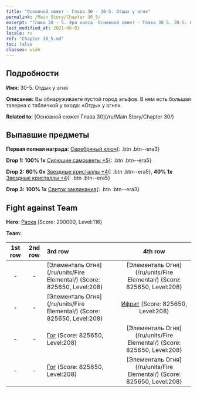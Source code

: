 ```yaml
---
title: "Основной сюжет - Глава 30 - 30-5. Отдых у огня"
permalink: /Main Story/Chapter 30_5/
excerpt: "Глава 30 - 5. Эра хаоса  Основной сюжет - Глава 30_5. 30-5. Отдых у огня"
last_modified_at: 2021-06-03
locale: ru
ref: "Chapter 30_5.md"
toc: false
classes: wide
---
```


## Подробности

 **Имя:** 30-5. Отдых у огня

 **Описание:** Вы обнаруживаете пустой город эльфов. В нем есть большая таверна с табличкой у входа: «Отдых у огня».

 **Related to:** [Основной сюжет Глава 30](/ru/Main Story/Chapter 30/)

## Выпавшие предметы

 **Первая полная награда:** [Серебряный ключ](/ItemsRU/con_693/){: .btn .btn--era3}

 **Drop 1:** **100% 1x** [Сияющие самоцветы +5](/ItemsRU/mat_100/){: .btn .btn--era5}

 **Drop 2:** **60% 0x** [Звездные кристаллы +4](/ItemsRU/mat_94/){: .btn .btn--era5}, **40% 1x** [Звездные кристаллы +4](/ItemsRU/mat_94/){: .btn .btn--era5}

 **Drop 3:** **100% 1x** [Свиток заклинания](/ItemsRU/con_694/){: .btn .btn--era3}


## Fight against Team
 **Hero:** [Раска](/ru/heroes/Rashka/) (Score: 200000, Level:116)

 **Team:**


  | 1st row | 2nd row | 3rd row | 4th row |
  |:----:|:----:|:----|:----:|
  | - | - | [Элементаль Огня](/ru/units/Fire Elemental/) (Score: 825650, Level:208)  | [Элементаль Огня](/ru/units/Fire Elemental/) (Score: 825650, Level:208)  |
  | - | - | [Элементаль Огня](/ru/units/Fire Elemental/) (Score: 825650, Level:208)  | [Ифрит](/ru/units/Efreeti/) (Score: 825650, Level:208)  |
  | - | - | [Гог](/ru/units/Gog/) (Score: 825650, Level:208)  | [Элементаль Огня](/ru/units/Fire Elemental/) (Score: 825650, Level:208)  |
  | - | - | [Гог](/ru/units/Gog/) (Score: 825650, Level:208)  | [Элементаль Огня](/ru/units/Fire Elemental/) (Score: 825650, Level:208)  |


